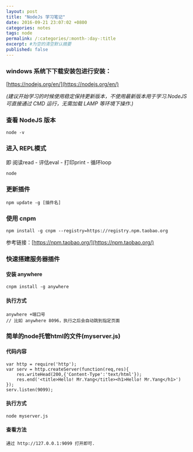 ```yaml
---
layout: post
title: "NodeJs 学习笔记"
date: 2016-09-21 23:07:02 +0800
categories: notes
tags: node
permalink: /:categories/:month-:day-:title
excerpt: #为空的清空默认摘要
published: false
---
```

### windows 系统下下载安装包进行安装：
[https://nodejs.org/en/](https://nodejs.org/en/)

*(建议开始学习的时候使用稳定保持更新版本，不使用最新版本用于学习.NodeJS 可直接通过 CMD 运行，无需加载 LAMP 等环境下操作.)*

### 查看 NodeJS 版本
```
node -v
```

### 进入 REPL模式
即 阅读read - 评估eval - 打印print - 循环loop
```
node
```

### 更新插件
```
npm update -g [插件名]
```

### 使用 cnpm

```
npm install -g cnpm --registry=https://registry.npm.taobao.org
```

参考链接：[https://npm.taobao.org/](https://npm.taobao.org/)

### 快速搭建服务器插件

#### 安装 anywhere
```
cnpm install -g anywhere
```

#### 执行方式
```
anywhere +端口号
// 比如 anywhere 8096，执行之后会自动跳到指定页面
```

### 简单的node托管html的文件(myserver.js)

#### 代码内容
```
var http = require('http');
var serv = http.createServer(function(req,res){
	res.writeHead(200,{'Content-Type':'text/html'});
	res.end('<title>Hello! Mr.Yang</title><h1>Hello! Mr.Yang</h1>')
});
serv.listen(9099);
```

#### 执行方式

`node myserver.js`

#### 查看方法

`通过 http://127.0.0.1:9099 打开即可.`
